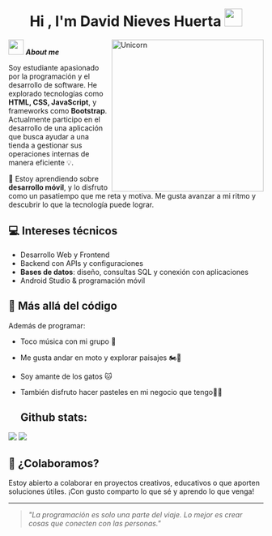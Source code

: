 <h1 align="center">Hi , I'm David Nieves Huerta <img src="https://media.giphy.com/media/hvRJCLFzcasrR4ia7z/giphy.gif" width="35"></h1>

<img align="right" width=300px alt="Unicorn" src="https://media1.giphy.com/media/v1.Y2lkPTc5MGI3NjExamQzbXVtMmx4ZDEyODN4amJuYnBpajY5OGY2djV6ejQyM2M0NG90ZCZlcD12MV9pbnRlcm5hbF9naWZfYnlfaWQmY3Q9Zw/yX8X517TiuMwuO2tdQ/giphy.gif" />

 <img src="https://media.giphy.com/media/ObNTw8Uzwy6KQ/giphy.gif" width="30px">&nbsp;***About me***

Soy estudiante apasionado por la programación y el desarrollo de software. He explorado tecnologías como **HTML, CSS, JavaScript**, y frameworks como **Bootstrap**. Actualmente participo en el desarrollo de una aplicación que busca ayudar a una tienda a gestionar sus operaciones internas de manera eficiente 💡.

🧠 Estoy aprendiendo sobre **desarrollo móvil**, y lo disfruto como un pasatiempo que me reta y motiva. Me gusta avanzar a mi ritmo y descubrir lo que la tecnología puede lograr.

## 💻 Intereses técnicos
- Desarrollo Web y Frontend
- Backend con APIs y configuraciones
- **Bases de datos**: diseño, consultas SQL y conexión con aplicaciones
- Android Studio & programación móvil

  
## 🎵 Más allá del código
Además de programar:
- Toco música con mi grupo 🎸
- Me gusta andar en moto y explorar paisajes 🏍️🌄
- Soy amante de los gatos 🐱
- También disfruto hacer pasteles en mi negocio que tengo🍰🍞

  <h2>Github stats:</h2> 

[![](https://github-readme-stats.vercel.app/api?username=DavidSnow77&show_icons=true&theme=tokyonight&hide_border=true&locale=en)](https://github.com/DavidSnow77)
[![](https://github-readme-streak-stats.herokuapp.com/?user=DavidSnow77&theme=material-palenight)](https://github.com/DavidSnow77)


## 🤝 ¿Colaboramos?
Estoy abierto a colaborar en proyectos creativos, educativos o que aporten soluciones útiles. ¡Con gusto comparto lo que sé y aprendo lo que venga!

---
> *"La programación es solo una parte del viaje. Lo mejor es crear cosas que conecten con las personas."*
